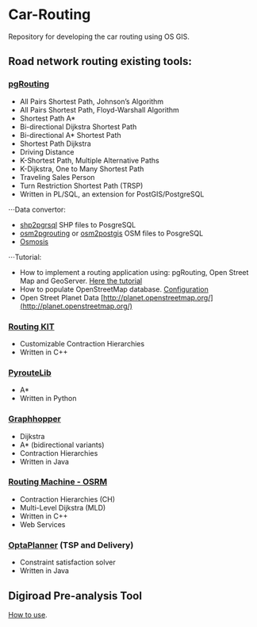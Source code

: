 # Car-Routing
Repository for developing the car routing using OS GIS.

## Road network routing existing tools:

### [pgRouting](http://pgrouting.org/)
* All Pairs Shortest Path, Johnson’s Algorithm
* All Pairs Shortest Path, Floyd-Warshall Algorithm
* Shortest Path A*
* Bi-directional Dijkstra Shortest Path
* Bi-directional A* Shortest Path
* Shortest Path Dijkstra
* Driving Distance
* K-Shortest Path, Multiple Alternative Paths
* K-Dijkstra, One to Many Shortest Path
* Traveling Sales Person
* Turn Restriction Shortest Path (TRSP)
* Written in PL/SQL, an extension for PostGIS/PostgreSQL

⋅⋅⋅Data convertor:
* [shp2pgrsql](http://pgrouting.org/docs/howto/shapefiles.html) SHP files to PosgreSQL
* [osm2pgrouting](https://github.com/pgRouting/osm2pgrouting) or [osm2postgis](http://osm2postgis.sourceforge.net/) OSM files to PosgreSQL
* [Osmosis](https://github.com/openstreetmap/osmosis)

⋅⋅⋅Tutorial:
* How to implement a routing application using: pgRouting, Open Street Map and GeoServer. [Here the tutorial](http://workshops.boundlessgeo.com/tutorial-routing/)
* How to populate OpenStreetMap database. [Configuration](https://github.com/openstreetmap/openstreetmap-website/blob/master/CONFIGURE.md)
* Open Street Planet Data [http://planet.openstreetmap.org/](http://planet.openstreetmap.org/)

### [Routing KIT](https://github.com/RoutingKit/RoutingKit)
* Customizable Contraction Hierarchies
* Written in C++

### [PyrouteLib](http://wiki.openstreetmap.org/wiki/PyrouteLib)
* A*
* Written in Python

### [Graphhopper](https://github.com/graphhopper/graphhopper)
* Dijkstra
* A* (bidirectional variants)
* Contraction Hierarchies
* Written in Java

### [Routing Machine - OSRM](http://project-osrm.org/docs/v5.10.0/api/#intersection-object)
* Contraction Hierarchies (CH)
* Multi-Level Dijkstra (MLD)
* Written in C++
* Web Services

### [OptaPlanner](https://www.optaplanner.org/) (TSP and Delivery)
* Constraint satisfaction solver
* Written in Java

## Digiroad Pre-analysis Tool

[How to use](./src/SETUP.md). 
